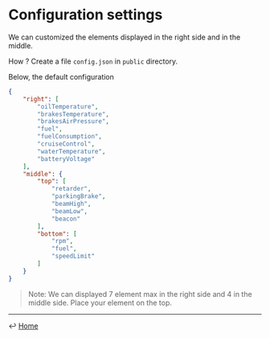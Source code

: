 # Configuration settings

We can customized the elements displayed in the right side and in the middle.

How ? Create a file `config.json` in `public` directory.

Below, the default configuration

````json
{
	"right": [
		"oilTemperature",
		"brakesTemperature",
		"brakesAirPressure",
		"fuel",
		"fuelConsumption",
		"cruiseControl",
		"waterTemperature",
		"batteryVoltage"
	],
	"middle": {
		"top": [
			"retarder",
			"parkingBrake",
			"beamHigh",
			"beamLow",
			"beacon"
		],
		"bottom": [
			"rpm",
			"fuel",
			"speedLimit"
		]
	}
}
````

> Note: We can displayed 7 element max in the right side and 4 in the middle side. Place your element on the top. 

---
↩️ [Home](../README.md)
